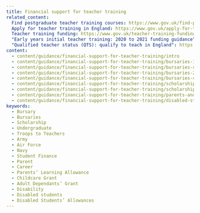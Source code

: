 ```yaml
---
title: Financial support for teacher training
related_content:
  Find postgraduate teacher training courses: https://www.gov.uk/find-postgraduate-teacher-training-courses
  Apply for teacher training in England: https://www.gov.uk/apply-for-teacher-training
  Teacher training funding: https://www.gov.uk/teacher-training-funding
  "Early years initial teacher training: 2020 to 2021 funding guidance": https://www.gov.uk/guidance/early-years-initial-teacher-training-2020-to-2021-funding-guidance
  "Qualified teacher status (QTS): qualify to teach in England": https://www.gov.uk/guidance/qualified-teacher-status-qts
content:
  - content/guidance/financial-support-for-teacher-training/intro
  - content/guidance/financial-support-for-teacher-training/bursaries-1
  - content/guidance/financial-support-for-teacher-training/bursaries-cta
  - content/guidance/financial-support-for-teacher-training/bursaries-2
  - content/guidance/financial-support-for-teacher-training/bursaries-cta-2
  - content/guidance/financial-support-for-teacher-training/scholarships
  - content/guidance/financial-support-for-teacher-training/scholarships-cta
  - content/guidance/financial-support-for-teacher-training/parents-and-carers
  - content/guidance/financial-support-for-teacher-training/disabled-students
keywords:
  - Bursary
  - Bursaries
  - Scholarship
  - Undergraduate
  - Troops to Teachers
  - Army
  - Air Force
  - Navy
  - Student Finance
  - Parent
  - Career
  - Parents’ Learning Allowance
  - Childcare Grant
  - Adult Dependants’ Grant
  - Disability
  - Disabled students
  - Disabled Students’ Allowances
---
```

